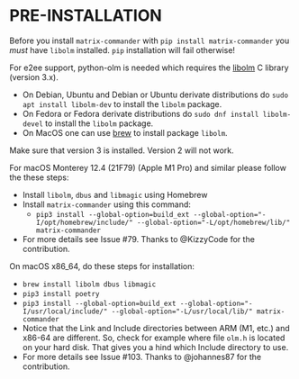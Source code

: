 # PRE-INSTALLATION

Before you install `matrix-commander` with `pip install matrix-commander`
you *must* have `libolm` installed. `pip` installation will fail otherwise!

For e2ee support, python-olm is needed which requires the
[libolm](https://gitlab.matrix.org/matrix-org/olm) C library (version 3.x).

- On Debian, Ubuntu and Debian or Ubuntu derivate distributions do `sudo apt install libolm-dev` to install the `libolm` package.
- On Fedora or Fedora derivate distributions do `sudo dnf install libolm-devel` to install the `libolm` package.
- On MacOS one can use [brew](https://brew.sh/) to install package `libolm`.

Make sure that version 3 is installed. Version 2 will not work.

For macOS Monterey 12.4 (21F79) (Apple M1 Pro) and similar please follow
the these steps:
- Install `libolm`, `dbus` and `libmagic` using Homebrew
- Install `matrix-commander` using this command:
  - `pip3 install --global-option=build_ext --global-option="-I/opt/homebrew/include/" --global-option="-L/opt/homebrew/lib/" matrix-commander`
- For more details see Issue #79. Thanks to @KizzyCode for the contribution.

On macOS x86_64, do these steps for installation:
- `brew install libolm dbus libmagic`
- `pip3 install poetry`
- `pip3 install --global-option=build_ext --global-option="-I/usr/local/include/" --global-option="-L/usr/local/lib/" matrix-commander`
- Notice that the Link and Include directories between ARM (M1, etc.) and x86-64 are different.
  So, check for example where file `olm.h` is located on your hard disk. That gives you a hind which Include directory to use.
- For more details see Issue #103. Thanks to @johannes87 for the contribution.

